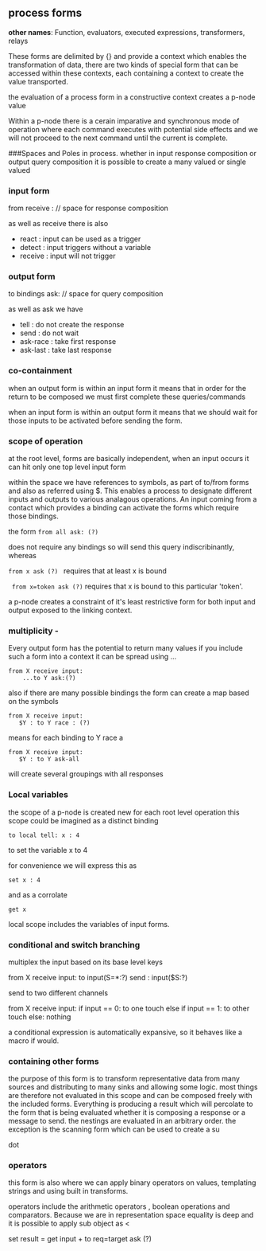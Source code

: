 ## process forms

__other names__: Function, evaluators, executed expressions, transformers, relays

These forms are delimited by {} and provide a context which enables the transformation of data, there are two kinds of special form that can be accessed within these contexts, each containing a context to create the value transported.

the evaluation of a process form in a constructive context creates a p-node value

Within a p-node there is a cerain imparative and synchronous mode of operation where each command executes with potential side effects and we will not proceed to the next command until the current is complete. 

###Spaces and Poles in process.
whether in input response composition or output query composition it is possible to create a many valued or single valued 

### input form 

from <bindings> receive <variable>: 
    // space for response composition

as well as receive there is also 
- react <variable> : input can be used as a trigger
- detect : input triggers without a variable
- receive <variable> : input will not trigger


### output form

to bindings ask:
    // space for query composition

as well as ask we have
- tell : do not create the response
- send : do not wait
- ask-race : take first response
- ask-last : take last response


### co-containment

when an output form is within an input form it means that in order for the return to be composed we must first complete these queries/commands

when an input form is within an output form it means that we should wait for those inputs to be activated before sending the form. 

### scope of operation

at the root level, forms are basically independent, when an input occurs it can hit only one top level input form 

within the space we have references to symbols, as part of to/from forms and also as referred using $. This enables a process to designate different  inputs and outputs to various analagous operations. An input coming from a contact which provides a binding can activate the forms which require those bindings.

 the form  ```from all ask: (?) ```

does not require any bindings so will send this query indiscribinantly, whereas

```from x ask (?) ``` 
requires that at least x is bound 

``` from x=token ask (?)``` 
requires that x is bound to this particular 'token'. 

a p-node creates a constraint of it's least restrictive form for both input and output exposed to the linking context. 

### multiplicity - 

Every output form has the potential to return many values if you include such a form into a context it can be spread using ...
```
from X receive input:
    ...to Y ask:(?) 
```

also if there are many possible bindings the form can create a map based on the symbols

```
from X receive input:
   $Y : to Y race : (?)
```

means for each binding to Y race a

``` 
from X receive input:
   $Y : to Y ask-all 
```

will create several groupings with all responses

### Local variables 

the scope of a p-node is created new for each root level operation this scope could be imagined as a distinct binding

```
to local tell: x : 4
```

to set the variable x to 4

for convenience we will express this as 

```set x : 4```

and as a corrolate

```get x ```

local scope includes the variables of input forms. 


### conditional and switch branching
multiplex the input based on its base level keys

from X receive input:
    to input(S=*:?) send : input($S:?)

send to two different channels 

from X receive input: 
    if input == 0: 
        to one touch
    else if input == 1:
        to other touch
    else:
        nothing

a conditional expression is automatically expansive, so it behaves like a macro if would.

### containing other forms

the purpose of this form is to transform representative data from many sources and distributing to many sinks and allowing some logic. most things are therefore not evaluated in this scope and can be composed freely with the included forms. Everything is producing a result which will percolate to the form that is being evaluated whether it is composing a response or a message to send. the nestings are evaluated in an arbitrary order. the exception is the scanning form which can be used to create a su

dot 
### operators

this form is also where we can apply binary operators on values, templating strings and using built in transforms.

operators include the arithmetic operators , boolean operations and comparators. Because we are in representation space equality is deep and it is possible to apply sub object as <

set result = get input + to req=target ask (?)


